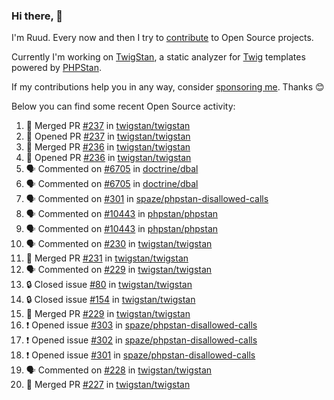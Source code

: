### Hi there, 👋

I'm Ruud. Every now and then I try to [contribute](https://github.com/pulls?q=+is%3Apr+author%3Aruudk+archived%3Afalse+is%3Apublic+) to Open Source projects.

Currently I'm working on [TwigStan](https://github.com/twigstan), a static analyzer for [Twig](https://twig.symfony.com/) templates powered by [PHPStan](https://phpstan.org/).

If my contributions help you in any way, consider [sponsoring me](https://github.com/sponsors/ruudk). Thanks 😊

Below you can find some recent Open Source activity:

<!--START_SECTION:activity-->
1. 🎉 Merged PR [#237](https://github.com/twigstan/twigstan/pull/237) in [twigstan/twigstan](https://github.com/twigstan/twigstan)
2. 💪 Opened PR [#237](https://github.com/twigstan/twigstan/pull/237) in [twigstan/twigstan](https://github.com/twigstan/twigstan)
3. 🎉 Merged PR [#236](https://github.com/twigstan/twigstan/pull/236) in [twigstan/twigstan](https://github.com/twigstan/twigstan)
4. 💪 Opened PR [#236](https://github.com/twigstan/twigstan/pull/236) in [twigstan/twigstan](https://github.com/twigstan/twigstan)
5. 🗣 Commented on [#6705](https://github.com/doctrine/dbal/pull/6705#issuecomment-2650111428) in [doctrine/dbal](https://github.com/doctrine/dbal)
6. 🗣 Commented on [#6705](https://github.com/doctrine/dbal/pull/6705#issuecomment-2650042879) in [doctrine/dbal](https://github.com/doctrine/dbal)
7. 🗣 Commented on [#301](https://github.com/spaze/phpstan-disallowed-calls/issues/301#issuecomment-2648317777) in [spaze/phpstan-disallowed-calls](https://github.com/spaze/phpstan-disallowed-calls)
8. 🗣 Commented on [#10443](https://github.com/phpstan/phpstan/issues/10443#issuecomment-2647928135) in [phpstan/phpstan](https://github.com/phpstan/phpstan)
9. 🗣 Commented on [#10443](https://github.com/phpstan/phpstan/issues/10443#issuecomment-2647901717) in [phpstan/phpstan](https://github.com/phpstan/phpstan)
10. 🗣 Commented on [#230](https://github.com/twigstan/twigstan/issues/230#issuecomment-2647489871) in [twigstan/twigstan](https://github.com/twigstan/twigstan)
11. 🎉 Merged PR [#231](https://github.com/twigstan/twigstan/pull/231) in [twigstan/twigstan](https://github.com/twigstan/twigstan)
12. 🗣 Commented on [#229](https://github.com/twigstan/twigstan/pull/229#issuecomment-2647478403) in [twigstan/twigstan](https://github.com/twigstan/twigstan)
13. 🔒 Closed issue [#80](https://github.com/twigstan/twigstan/issues/80) in [twigstan/twigstan](https://github.com/twigstan/twigstan)
14. 🔒 Closed issue [#154](https://github.com/twigstan/twigstan/issues/154) in [twigstan/twigstan](https://github.com/twigstan/twigstan)
15. 🎉 Merged PR [#229](https://github.com/twigstan/twigstan/pull/229) in [twigstan/twigstan](https://github.com/twigstan/twigstan)
16. ❗ Opened issue [#303](https://github.com/spaze/phpstan-disallowed-calls/issues/303) in [spaze/phpstan-disallowed-calls](https://github.com/spaze/phpstan-disallowed-calls)
17. ❗ Opened issue [#302](https://github.com/spaze/phpstan-disallowed-calls/issues/302) in [spaze/phpstan-disallowed-calls](https://github.com/spaze/phpstan-disallowed-calls)
18. ❗ Opened issue [#301](https://github.com/spaze/phpstan-disallowed-calls/issues/301) in [spaze/phpstan-disallowed-calls](https://github.com/spaze/phpstan-disallowed-calls)
19. 🗣 Commented on [#228](https://github.com/twigstan/twigstan/issues/228#issuecomment-2643445676) in [twigstan/twigstan](https://github.com/twigstan/twigstan)
20. 🎉 Merged PR [#227](https://github.com/twigstan/twigstan/pull/227) in [twigstan/twigstan](https://github.com/twigstan/twigstan)
<!--END_SECTION:activity-->
